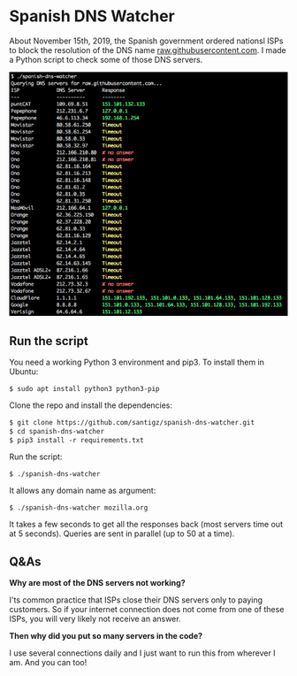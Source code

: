 # Spanish DNS Watcher

About November 15th, 2019, the Spanish government ordered nationsl ISPs to block the resolution of the DNS name [raw.githubusercontent.com](raw.githubusercontent.com). I made a Python script to check some of those DNS servers.

![Script in action](screenshot.png)


## Run the script

You need a working Python 3 environment and pip3. To install them in Ubuntu:

    $ sudo apt install python3 python3-pip

Clone the repo and install the dependencies:

    $ git clone https://github.com/santigz/spanish-dns-watcher.git
    $ cd spanish-dns-watcher
    $ pip3 install -r requirements.txt

Run the script:

    $ ./spanish-dns-watcher

It allows any domain name as argument:

    $ ./spanish-dns-watcher mozilla.org

It takes a few seconds to get all the responses back (most servers time out at 5 seconds). Queries are sent in parallel (up to 50 at a time).

## Q&As

**Why are most of the DNS servers not working?**

I'ts common practice that ISPs close their DNS servers only to paying customers. So if your internet connection does not come from one of these ISPs, you will very likely not receive an answer.

**Then why did you put so many servers in the code?**

I use several connections daily and I just want to run this from wherever I am. And you can too!

